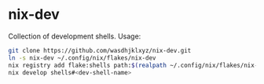 # nix-dev
Collection of development shells. Usage:
```sh
git clone https://github.com/wasdhjklxyz/nix-dev.git
ln -s nix-dev ~/.config/nix/flakes/nix-dev
nix registry add flake:shells path:$(realpath ~/.config/nix/flakes/nix-dev)
nix develop shells#<dev-shell-name>
```
